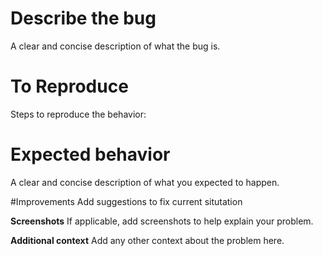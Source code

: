 # Describe the bug
A clear and concise description of what the bug is.

# To Reproduce
Steps to reproduce the behavior:

# Expected behavior 
A clear and concise description of what you expected to happen.

#Improvements
Add suggestions to fix current situtation


**Screenshots**
If applicable, add screenshots to help explain your problem.

**Additional context**
Add any other context about the problem here.
